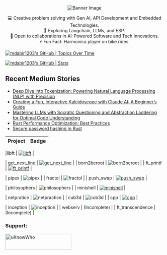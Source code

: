 <div align="center">
  <img src="https://github.com/mdabir1203/mdabir1203/assets/66947064/dc33981c-00bf-42e4-a644-06d63ecc16d7" alt="Banner Image" />
  
</div>

<p style="text-align: center;">

<div align="center">
💻 Creative problem solving with Gen AI, API Development and Embedded Technologies.<br>
🌱 Exploring Langchain, LLMs, and ESP.<br>
🚀 Open to collaborations in AI-Powered Software and Tech Innovations.<br>
⚡ Fun Fact: Harmonica player on bike rides. 
</p>
</div>

[![mdabir1203's GitHub | Topics Over Time](https://stats.quira.sh/mdabir1203/topics-over-time?theme=dark)](https://quira.sh?utm_source=widgets&utm_campaign=mdabir1203)


[![mdabir1203's GitHub | Stats](https://stats.quira.sh/mdabir1203/github?theme=dark)](https://quira.sh?utm_source=widgets&utm_campaign=mdabir1203)

## Recent Medium Stories

<!-- BLOG-POST-LIST:START -->
- [Deep Dive into Tokenization: Powering Natural Language Processing &lpar;NLP&rpar; with Precision](https://medium.com/@md.abir1203/deep-dive-into-tokenization-powering-natural-language-processing-nlp-with-precision-d2530fe58536?source=rss-b62bf3bb75c7------2)
- [Creating a Fun, Interactive Kaleidoscope with Claude AI: A Beginner’s Guide](https://medium.com/@md.abir1203/creating-a-fun-interactive-kaleidoscope-with-claude-ai-a-beginners-guide-5b690c09da2d?source=rss-b62bf3bb75c7------2)
- [Mastering LLMs with Socratic Questioning and Abstraction Laddering for Optimal Code Understanding](https://medium.com/@md.abir1203/unlocking-code-comprehension-leveraging-llm-and-socratic-questioning-ce3d69141076?source=rss-b62bf3bb75c7------2)
- [Rust Performance Optimization: Best Practices](https://medium.com/@md.abir1203/rust-performance-optimization-best-practices-c9de20154f46?source=rss-b62bf3bb75c7------2)
- [Secure password hashing in Rust](https://medium.com/@md.abir1203/ultimate-guide-to-secure-password-hashing-and-verification-with-rust-and-pbkdf2-82c514d1f072?source=rss-b62bf3bb75c7------2)
<!-- BLOG-POST-LIST:END -->



| Project       |                    Badge                     |  
| :------------  | :------------------------------------------: |
                  
|libft           | [![libft](https://github.com/mdabir1203/mdabir1203/assets/66947064/27d7543a-9403-45be-908e-2d1a04c4b65e)](https://github.com/mdabir1203/libft) |

| get_next_line   | [![get_next_line](https://github.com/mdabir1203/mdabir1203/assets/66947064/ff0f0ade-5845-4970-913e-1bf3a8d1048c)](https://github.com/mdabir1203/Get_Next_Line_42) |
| born2beroot    | ![born2beroot](https://github.com/mdabir1203/mdabir1203/assets/66947064/8c6cb002-3f36-4788-8749-7b14d4e0b6d1) |
| ft_printf      | [![ft_printf](https://github.com/mdabir1203/mdabir1203/assets/66947064/fc22e82e-135f-4d9c-baef-0f998191f834)](https://github.com/mdabir1203/Printf.git) |

| pipex          | ![pipex](https://github.com/mdabir1203/mdabir1203/assets/66947064/a77f8ce4-4cf4-4bd6-b6d8-f4155d785b61) |
| fractol        | ![fractol](https://github.com/mdabir1203/mdabir1203/assets/66947064/fe55e4dc-6c07-48c5-b26a-fe46f673323d) |
| push_swap      | [![push_swap](https://github.com/mdabir1203/mdabir1203/assets/66947064/71c1453a-3df9-4905-8356-184e83fb5a20)](https://github.com/mdabir1203/Push-Swap.git) |

| philosophers   | ![philosophers](https://github.com/mdabir1203/mdabir1203/assets/66947064/ac28cc5c-8e21-4345-bb7c-a89a605d9026) |
| minishell      | [![minishell](https://github.com/mdabir1203/mdabir1203/assets/66947064/630bc7d0-57a2-4ff3-bd3a-4f37696dd40c)](https://github.com/mdabir1203/MindShell.git) |


| netpratice     | ![netpractice](https://github.com/mdabir1203/mdabir1203/assets/66947064/18caa5da-0602-4c03-b048-7ba67ed966af) |
| cub3d          | ![cub3d](https://github.com/mdabir1203/mdabir1203/assets/66947064/7416c74f-cffc-467f-84b6-2cdae7c0c5fd) |
| cpp            | [![cpp](https://github.com/mdabir1203/mdabir1203/assets/66947064/5e397282-47b6-446b-a9d0-6f652bb13bd9)](https://github.com/mdabir1203/CPP_Modules.git) |




| inception      | ![inception](https://github.com/mdabir1203/mdabir1203/assets/66947064/4af6a272-256b-44d2-ad49-85a5290b1b07) |
| webserv        |  (Incomplete) |
| ft_transcendence | (Incomplete) |





**<h3 align="left">Support:</h3>**
<p><a href="https://www.buymeacoffee.com/uKnowWho"> <img align="left" src="https://cdn.buymeacoffee.com/buttons/v2/default-yellow.png" height="50" width="210" alt="uKnowWho" /></a></p><br><br>

